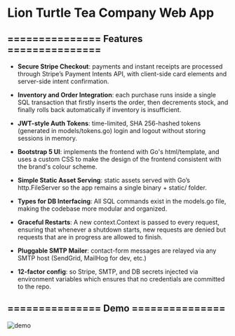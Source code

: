 # Lion Turtle Tea Company Web App

## =============== Features ===============

- **Secure Stripe Checkout**: payments and instant receipts are processed through Stripe’s Payment Intents API, with client-side card elements and server-side intent confirmation.

- **Inventory and Order Integration**: each purchase runs inside a single SQL transaction that firstly inserts the order, then decrements stock, and finally rolls back automatically if inventory is insufficient.

- **JWT-style Auth Tokens**: time-limited, SHA 256-hashed tokens (generated in models/tokens.go) login and logout without storing sessions in memory.

- **Bootstrap 5 UI**: implements the frontend with Go's html/template, and uses a custom CSS to make the design of the frontend consistent with the brand's colour scheme.

- **Simple Static Asset Serving**: static assets served with Go’s http.FileServer so the app remains a single binary + static/ folder.

- **Types for DB Interfacing**: All SQL commands exist in the models.go file, making the codebase more modular and organized.

- **Graceful Restarts**: A new context.Context is passed to every request, ensuring that whenever a shutdown starts, new requests are denied but requests that are in progress are allowed to finish.

- **Pluggable SMTP Mailer**: contact-form messages are relayed via any SMTP host (SendGrid, MailHog for dev, etc.)

- **12-factor config**: so Stripe, SMTP, and DB secrets injected via environment variables which ensures that no credentials are committed to the repo.


## =============== Demo ===============

![demo](docs/)

